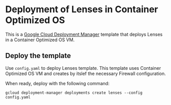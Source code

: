 # Deployment of Lenses in Container Optimized OS

This is a
[Google Cloud Deployment Manager](https://cloud.google.com/deployment-manager/overview)
template that deploys Lenses in a Container Optimized OS VM.

## Deploy the template

Use `config.yaml` to deploy Lenses template. This template uses
Container Optimized OS VM and creates by itslef the necessary Firewall configuration.

When ready, deploy with the following command:

```shell
gcloud deployment-manager deployments create lenses --config config.yaml
```